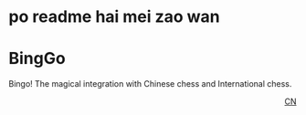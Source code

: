 # po readme hai mei zao wan

# BingGo
Bingo! The magical integration with Chinese chess and International chess.



[<p align="right">CN</p>](README.md)
